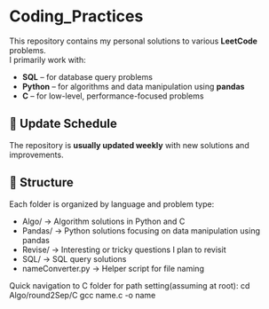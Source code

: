 # Coding_Practices

This repository contains my personal solutions to various **LeetCode** problems.  
I primarily work with:

- **SQL** – for database query problems  
- **Python** – for algorithms and data manipulation using **pandas**  
- **C** – for low-level, performance-focused problems  

## 📅 Update Schedule
The repository is **usually updated weekly** with new solutions and improvements.

## 📂 Structure
Each folder is organized by language and problem type:

- Algo/       -> Algorithm solutions in Python and C
- Pandas/     -> Python solutions focusing on data manipulation using pandas
- Revise/     -> Interesting or tricky questions I plan to revisit
- SQL/        -> SQL query solutions
- nameConverter.py -> Helper script for file naming

Quick navigation to C folder for path setting(assuming at root):
cd Algo/round2Sep/C
gcc name.c -o name
